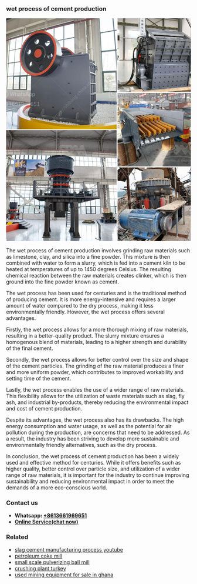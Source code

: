 <h3>wet process of cement production</h3><img src='1708332377.jpg' alt=''><p>The wet process of cement production involves grinding raw materials such as limestone, clay, and silica into a fine powder. This mixture is then combined with water to form a slurry, which is fed into a cement kiln to be heated at temperatures of up to 1450 degrees Celsius. The resulting chemical reaction between the raw materials creates clinker, which is then ground into the fine powder known as cement.</p><p>The wet process has been used for centuries and is the traditional method of producing cement. It is more energy-intensive and requires a larger amount of water compared to the dry process, making it less environmentally friendly. However, the wet process offers several advantages.</p><p>Firstly, the wet process allows for a more thorough mixing of raw materials, resulting in a better-quality product. The slurry mixture ensures a homogenous blend of materials, leading to a higher strength and durability of the final cement.</p><p>Secondly, the wet process allows for better control over the size and shape of the cement particles. The grinding of the raw material produces a finer and more uniform powder, which contributes to improved workability and setting time of the cement.</p><p>Lastly, the wet process enables the use of a wider range of raw materials. This flexibility allows for the utilization of waste materials such as slag, fly ash, and industrial by-products, thereby reducing the environmental impact and cost of cement production.</p><p>Despite its advantages, the wet process also has its drawbacks. The high energy consumption and water usage, as well as the potential for air pollution during the production, are concerns that need to be addressed. As a result, the industry has been striving to develop more sustainable and environmentally friendly alternatives, such as the dry process.</p><p>In conclusion, the wet process of cement production has been a widely used and effective method for centuries. While it offers benefits such as higher quality, better control over particle size, and utilization of a wider range of raw materials, it is important for the industry to continue improving sustainability and reducing environmental impact in order to meet the demands of a more eco-conscious world.</p><h3>Contact us</h3><ul><li><strong>Whatsapp:&nbsp;<a href="https://wa.me/8613661969651">+8613661969651</a></strong></li><li><a href="https://swt.shibang-china.com/?git&amp;zhl&amp;wet process of cement production"><strong>Online Service(chat now)</strong></a></li></ul><h3>Related</h3><ul><li><a href='slag cement manufacturing process youtube.md'>slag cement manufacturing process youtube</a></li><li><a href='petroleum coke mill.md'>petroleum coke mill</a></li><li><a href='small scale pulverizing ball mill.md'>small scale pulverizing ball mill</a></li><li><a href='crushing plant turkey.md'>crushing plant turkey</a></li><li><a href='used mining equipment for sale in ghana.md'>used mining equipment for sale in ghana</a></li></ul>